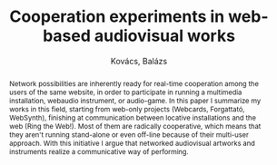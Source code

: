 ---
title: "Cooperation experiments in web-based audiovisual works"
abstract: "Network possibilities are inherently ready for real-time cooperation among the users of the same website, in order to participate in running a multimedia installation, webaudio instrument, or audio-game. In this paper I summarize my works in this field, starting from web-only projects (Webcards, Forgattató, WebSynth), finishing at communication between locative installations and the web (Ring the Web!). Most of them are radically cooperative, which means that they aren't running stand-alone or even off-line because of their multi-user approach. With this initiative I argue that networked audiovisual artworks and instruments realize a communicative way of performing."
address: "Trondheim"
booktitle: "Proceedings of the International Web Audio Conference 2019"
editor: ""
month: "December"
publisher: "NTNU"
series: "WAC'19"
pages: ""
ID: "56"
author: "Kovács, Balázs"
webAuthor: "Balázs Kovács"
track: "Poster"
year: "2019"
tags: year2019
media: ""
pdflink: "/_data/papers/pdf/2019/2019_56.pdf"
ISSN: ""
---